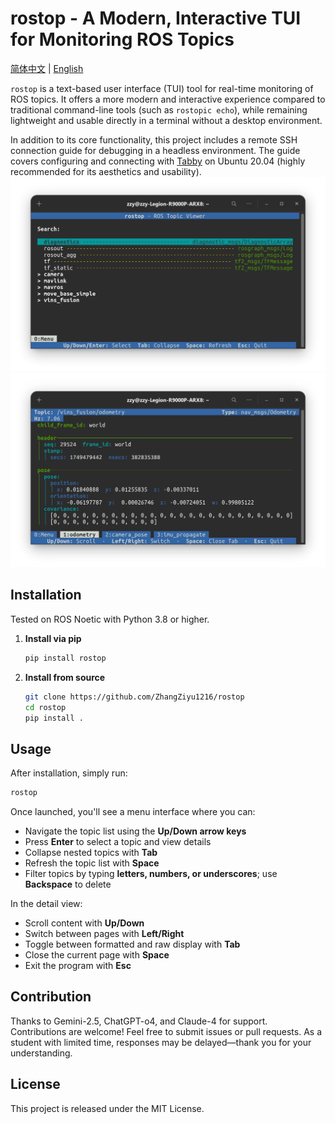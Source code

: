 # rostop - A Modern, Interactive TUI for Monitoring ROS Topics

[简体中文](README.md)  |  [English](README_en.md)

`rostop` is a text-based user interface (TUI) tool for real-time monitoring of ROS topics. It offers a more modern and interactive experience compared to traditional command-line tools (such as `rostopic echo`), while remaining lightweight and usable directly in a terminal without a desktop environment.

In addition to its core functionality, this project includes a remote SSH connection guide for debugging in a headless environment. The guide covers configuring and connecting with [Tabby](https://github.com/Eugeny/tabby) on Ubuntu 20.04 (highly recommended for its aesthetics and usability).
![rostop menu view](image1.png)
![rostop topic view](image2.png)

## Installation

Tested on ROS Noetic with Python 3.8 or higher.

1. **Install via pip**

   ```bash
   pip install rostop
   ```

2. **Install from source**

   ```bash
   git clone https://github.com/ZhangZiyu1216/rostop
   cd rostop
   pip install .
   ```

## Usage

After installation, simply run:

```bash
rostop
```

Once launched, you'll see a menu interface where you can:

- Navigate the topic list using the **Up/Down arrow keys**
- Press **Enter** to select a topic and view details
- Collapse nested topics with **Tab**
- Refresh the topic list with **Space**
- Filter topics by typing **letters, numbers, or underscores**; use **Backspace** to delete

In the detail view:

- Scroll content with **Up/Down**
- Switch between pages with **Left/Right**
- Toggle between formatted and raw display with **Tab**
- Close the current page with **Space**
- Exit the program with **Esc**

## Contribution

Thanks to Gemini-2.5, ChatGPT-o4, and Claude-4 for support. Contributions are welcome! Feel free to submit issues or pull requests. As a student with limited time, responses may be delayed—thank you for your understanding.

## License

This project is released under the MIT License.
